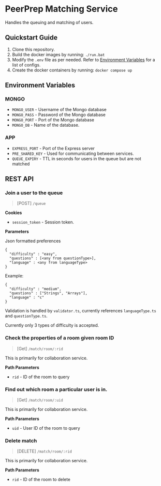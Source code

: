# PeerPrep Matching Service

Handles the queuing and matching of users.

## Quickstart Guide

1. Clone this repository.
2. Build the docker images by running: `./run.bat`
3. Modify the `.env` file as per needed. Refer to [Environment Variables](#environment-variables) for a list of configs.
4. Create the docker containers by running: `docker compose up`

## Environment Variables

### MONGO

- `MONGO_USER` - Username of the Mongo database
- `MONGO_PASS` - Password of the Mongo database
- `MONGO_PORT` - Port of the Mongo database
- `MONGO_DB` - Name of the database.

### APP

- `EXPRESS_PORT` - Port of the Express server
- `PRE_SHARED_KEY` - Used for communicating between services.
- `QUEUE_EXPIRY` - TTL in seconds for users in the queue but are not matched

## REST API

### Join a user to the queue

> [POST] `/queue`

**Cookies**

- `session_token` - Session token.

**Parameters**

Json formatted preferences

```
{
  "difficulty" : "easy",
  "questions" : [<any from questionType>],
  "language" : <any from languageType>
}
```

Example:

```
{
  "difficulty" : "medium",
  "questions" : ["Strings", "Arrays"],
  "language" : "c"
}
```

Validation is handled by `validator.ts`, currently references `languageType.ts` and `questionType.ts`.

Currently only 3 types of difficulty is accepted.

### Check the properties of a room given room ID

> [Get] `/match/room/:rid`

This is primarily for collaboration service.

**Path Parameters**

- `rid` - ID of the room to query

### Find out which room a particular user is in.

> [Get] `/match/room/:uid`

This is primarily for collaboration service.

**Path Parameters**

- `uid` - User ID of the room to query

### Delete match

> [DELETE] `/match/room/:rid`

This is primarily for collaboration service.

**Path Parameters**

- `rid` - ID of the room to delete
